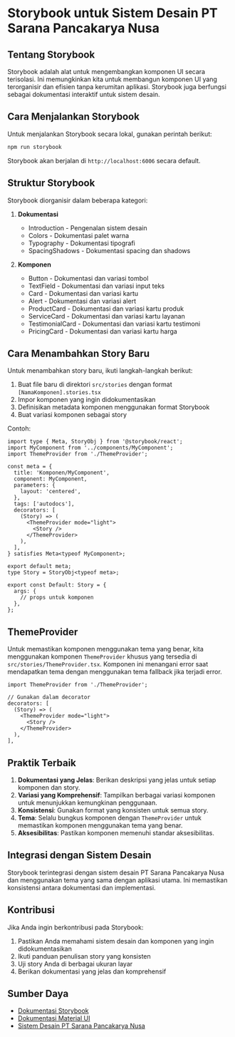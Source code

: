 # Storybook untuk Sistem Desain PT Sarana Pancakarya Nusa

## Tentang Storybook

Storybook adalah alat untuk mengembangkan komponen UI secara terisolasi. Ini memungkinkan kita untuk membangun komponen UI yang terorganisir dan efisien tanpa kerumitan aplikasi. Storybook juga berfungsi sebagai dokumentasi interaktif untuk sistem desain.

## Cara Menjalankan Storybook

Untuk menjalankan Storybook secara lokal, gunakan perintah berikut:

```bash
npm run storybook
```

Storybook akan berjalan di `http://localhost:6006` secara default.

## Struktur Storybook

Storybook diorganisir dalam beberapa kategori:

1. **Dokumentasi**
   - Introduction - Pengenalan sistem desain
   - Colors - Dokumentasi palet warna
   - Typography - Dokumentasi tipografi
   - SpacingShadows - Dokumentasi spacing dan shadows

2. **Komponen**
   - Button - Dokumentasi dan variasi tombol
   - TextField - Dokumentasi dan variasi input teks
   - Card - Dokumentasi dan variasi kartu
   - Alert - Dokumentasi dan variasi alert
   - ProductCard - Dokumentasi dan variasi kartu produk
   - ServiceCard - Dokumentasi dan variasi kartu layanan
   - TestimonialCard - Dokumentasi dan variasi kartu testimoni
   - PricingCard - Dokumentasi dan variasi kartu harga

## Cara Menambahkan Story Baru

Untuk menambahkan story baru, ikuti langkah-langkah berikut:

1. Buat file baru di direktori `src/stories` dengan format `[NamaKomponen].stories.tsx`
2. Impor komponen yang ingin didokumentasikan
3. Definisikan metadata komponen menggunakan format Storybook
4. Buat variasi komponen sebagai story

Contoh:

```tsx
import type { Meta, StoryObj } from '@storybook/react';
import MyComponent from '../components/MyComponent';
import ThemeProvider from './ThemeProvider';

const meta = {
  title: 'Komponen/MyComponent',
  component: MyComponent,
  parameters: {
    layout: 'centered',
  },
  tags: ['autodocs'],
  decorators: [
    (Story) => (
      <ThemeProvider mode="light">
        <Story />
      </ThemeProvider>
    ),
  ],
} satisfies Meta<typeof MyComponent>;

export default meta;
type Story = StoryObj<typeof meta>;

export const Default: Story = {
  args: {
    // props untuk komponen
  },
};
```

## ThemeProvider

Untuk memastikan komponen menggunakan tema yang benar, kita menggunakan komponen `ThemeProvider` khusus yang tersedia di `src/stories/ThemeProvider.tsx`. Komponen ini menangani error saat mendapatkan tema dengan menggunakan tema fallback jika terjadi error.

```tsx
import ThemeProvider from './ThemeProvider';

// Gunakan dalam decorator
decorators: [
  (Story) => (
    <ThemeProvider mode="light">
      <Story />
    </ThemeProvider>
  ),
],
```

## Praktik Terbaik

1. **Dokumentasi yang Jelas**: Berikan deskripsi yang jelas untuk setiap komponen dan story.
2. **Variasi yang Komprehensif**: Tampilkan berbagai variasi komponen untuk menunjukkan kemungkinan penggunaan.
3. **Konsistensi**: Gunakan format yang konsisten untuk semua story.
4. **Tema**: Selalu bungkus komponen dengan `ThemeProvider` untuk memastikan komponen menggunakan tema yang benar.
5. **Aksesibilitas**: Pastikan komponen memenuhi standar aksesibilitas.

## Integrasi dengan Sistem Desain

Storybook terintegrasi dengan sistem desain PT Sarana Pancakarya Nusa dan menggunakan tema yang sama dengan aplikasi utama. Ini memastikan konsistensi antara dokumentasi dan implementasi.

## Kontribusi

Jika Anda ingin berkontribusi pada Storybook:

1. Pastikan Anda memahami sistem desain dan komponen yang ingin didokumentasikan
2. Ikuti panduan penulisan story yang konsisten
3. Uji story Anda di berbagai ukuran layar
4. Berikan dokumentasi yang jelas dan komprehensif

## Sumber Daya

- [Dokumentasi Storybook](https://storybook.js.org/docs/react/get-started/introduction)
- [Dokumentasi Material UI](https://mui.com/material-ui/getting-started/overview/)
- [Sistem Desain PT Sarana Pancakarya Nusa](/design-system) 